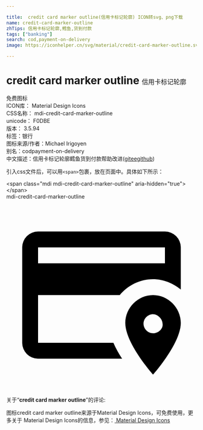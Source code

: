 ```yaml
---

title:  credit card marker outline(信用卡标记轮廓) ICON转svg、png下载
name: credit-card-marker-outline
zhTips: 信用卡标记轮廓,鳕鱼,货到付款
tags: ["banking"]
search: cod,payment-on-delivery
image: https://iconhelper.cn/svg/material/credit-card-marker-outline.svg

---
```


# credit card marker outline  <small style="font-size: 60%;font-weight: 100">信用卡标记轮廓</small>


<div class="detail-page">
<p>
<span><span class="badge-success badge">免费图标</span> </span>
<br/>
<span>
ICON库：
<span class="badge-secondary badge">Material Design Icons</span> 
</span>
<br/>
<span>
CSS名称：
<span class="badge-secondary badge">mdi-credit-card-marker-outline</span> 
</span>
<br/>
<span>
unicode：
<span class="badge-secondary badge">F0DBE</span> 
<copy-btn content='F0DBE' btn-title=""></copy-btn>
<copy-btn :content='String.fromCodePoint(parseInt("F0DBE", 16))' btn-title="复制U"></copy-btn>
</span>
<br/>
<span>
版本：
<span class="badge-secondary badge">3.5.94</span> 
</span><br/><span>标签：<span class="badge-light badge"><router-link to="/tags/banking.html">银行</router-link></span></span>
<br/>
<span>图标来源/作者：<span class="badge-light badge">Michael Irigoyen</span></span> 
<br/>
<span>别名：<span class="badge-light badge">cod</span><span class="badge-light badge">payment-on-delivery</span></span><br/><span class="zh-detail">中文描述：<span class="badge-primary badge">信用卡标记轮廓</span><span class="badge-primary badge">鳕鱼</span><span class="badge-primary badge">货到付款</span><span class="help-link"><span>帮助改进</span>(<a href="https://gitee.com/liuwave/icon-helper/edit/master/json/material/credit-card-marker-outline.json" target="_blank" rel="noopener noreferrer">gitee</a><a href="https://github.com/liuwave/icon-helper/edit/master/json/material/credit-card-marker-outline.json" target="_blank" rel="noopener noreferrer">github</a></span>)</span><br/>
</p>
</div>
<div class="alert alert-dark">
  <i class="mdi mdi-credit-card-marker-outline mdi-48px"></i>
  <i class="mdi mdi-credit-card-marker-outline mdi-36px"></i>
  <i class="mdi mdi-credit-card-marker-outline mdi-24px"></i>
  <i class="mdi mdi-credit-card-marker-outline mdi-18px"></i>
</div>
<div>
  <p>引入css文件后，可以用<code>&lt;span&gt;</code>包裹，放在页面中。具体如下所示：    
  </p>
  <div class="alert alert-primary" style="font-size: 14px">
    &lt;span class="mdi mdi-credit-card-marker-outline" aria-hidden="true"&gt;&lt;/span&gt;
    <copy-btn content='<span class="mdi mdi-credit-card-marker-outline" aria-hidden="true"></span>'></copy-btn>
  </div>
  <div class="alert alert-secondary">
    <i class="mdi mdi-credit-card-marker-outline"
    style="font-size: 24px"
    aria-hidden="true"></i> mdi-credit-card-marker-outline
    <copy-btn content="mdi-credit-card-marker-outline" btn-title="复制图标名称"></copy-btn>
  </div>
</div>
<div id="svg" class="svg-wrap">
<svg xmlns="http://www.w3.org/2000/svg" viewBox="0 0 24 24"><path d="M13.5,18H4V12H14.3C15.3,10.8 16.8,10 18.5,10C19.8,10 21,10.5 22,11.3V6A2,2 0 0,0 20,4H4A2,2 0 0,0 2,6V18A2,2 0 0,0 4,20H14.6C14.2,19.4 13.8,18.7 13.5,18M4,6H20V8H4V6M18.5,12C16.6,12 15,13.6 15,15.5C15,18.1 18.5,22 18.5,22C18.5,22 22,18.1 22,15.5C22,13.6 20.4,12 18.5,12M18.5,16.8C17.8,16.8 17.3,16.2 17.3,15.6C17.3,14.9 17.9,14.4 18.5,14.4C19.1,14.4 19.7,15 19.7,15.6C19.8,16.2 19.2,16.8 18.5,16.8Z" /></svg>
</div>
<detail full-name='mdi-credit-card-marker-outline'></detail>
<div class="icon-detail__container">
<p>关于“<b>credit card marker outline</b>”的评论:</p>
</div>
<Vssue title="关于“credit card marker outline”的评论" />    
<div><p>图标credit card marker outline来源于Material Design Icons，可免费使用，更多关于 Material Design Icons的信息，参见：<a target="_blank" href="https://iconhelper.cn/material.html"> Material Design Icons</a>
</p></div>
